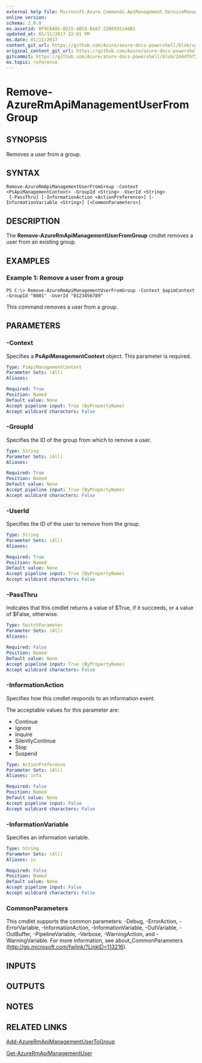 ```yaml
---
external help file: Microsoft.Azure.Commands.ApiManagement.ServiceManagement.dll-Help.xml
online version:
schema: 2.0.0
ms.assetid: 0F9C6A81-8D15-4BC8-B167-228E935146B1
updated_at: 01/11/2017 22:01 PM
ms.date: 01/11/2017
content_git_url: https://github.com/Azure/azure-docs-powershell/blob/azurestack/azureps-cmdlets-docs/ResourceManager/AzureRM.ApiManagement/v2.1.0/Remove-AzureRmApiManagementUserFromGroup.md
original_content_git_url: https://github.com/Azure/azure-docs-powershell/blob/azurestack/azureps-cmdlets-docs/ResourceManager/AzureRM.ApiManagement/v2.1.0/Remove-AzureRmApiManagementUserFromGroup.md
gitcommit: https://github.com/Azure/azure-docs-powershell/blob/2d4df6f2abe31d9c0d1b6b5e609631a0b750350f
ms.topic: reference
---
```


# Remove-AzureRmApiManagementUserFromGroup

## SYNOPSIS
Removes a user from a group.

## SYNTAX

```
Remove-AzureRmApiManagementUserFromGroup -Context <PsApiManagementContext> -GroupId <String> -UserId <String>
 [-PassThru] [-InformationAction <ActionPreference>] [-InformationVariable <String>] [<CommonParameters>]
```

## DESCRIPTION
The **Remove-AzureRmApiManagementUserFromGroup** cmdlet removes a user from an existing group.

## EXAMPLES

### Example 1: Remove a user from a group
```
PS C:\> Remove-AzureRmApiManagementUserFromGroup -Context $apimContext -GroupId "0001" -UserId "0123456789"
```

This command removes a user from a group.

## PARAMETERS

### -Context
Specifies a **PsApiManagementContext** object.
This parameter is required.

```yaml
Type: PsApiManagementContext
Parameter Sets: (All)
Aliases: 

Required: True
Position: Named
Default value: None
Accept pipeline input: True (ByPropertyName)
Accept wildcard characters: False
```

### -GroupId
Specifies the ID of the group from which to remove a user.

```yaml
Type: String
Parameter Sets: (All)
Aliases: 

Required: True
Position: Named
Default value: None
Accept pipeline input: True (ByPropertyName)
Accept wildcard characters: False
```

### -UserId
Specifies the ID of the user to remove from the group.

```yaml
Type: String
Parameter Sets: (All)
Aliases: 

Required: True
Position: Named
Default value: None
Accept pipeline input: True (ByPropertyName)
Accept wildcard characters: False
```

### -PassThru
Indicates that this cmdlet returns a value of $True, if it succeeds, or a value of $False, otherwise.

```yaml
Type: SwitchParameter
Parameter Sets: (All)
Aliases: 

Required: False
Position: Named
Default value: None
Accept pipeline input: True (ByPropertyName)
Accept wildcard characters: False
```

### -InformationAction
Specifies how this cmdlet responds to an information event.

The acceptable values for this parameter are:

- Continue
- Ignore
- Inquire
- SilentlyContinue
- Stop
- Suspend

```yaml
Type: ActionPreference
Parameter Sets: (All)
Aliases: infa

Required: False
Position: Named
Default value: None
Accept pipeline input: False
Accept wildcard characters: False
```

### -InformationVariable
Specifies an information variable.

```yaml
Type: String
Parameter Sets: (All)
Aliases: iv

Required: False
Position: Named
Default value: None
Accept pipeline input: False
Accept wildcard characters: False
```

### CommonParameters
This cmdlet supports the common parameters: -Debug, -ErrorAction, -ErrorVariable, -InformationAction, -InformationVariable, -OutVariable, -OutBuffer, -PipelineVariable, -Verbose, -WarningAction, and -WarningVariable. For more information, see about_CommonParameters (http://go.microsoft.com/fwlink/?LinkID=113216).

## INPUTS

## OUTPUTS

## NOTES

## RELATED LINKS

[Add-AzureRmApiManagementUserToGroup](./Add-AzureRmApiManagementUserToGroup.md)

[Get-AzureRmApiManagementUser](./Get-AzureRmApiManagementUser.md)



